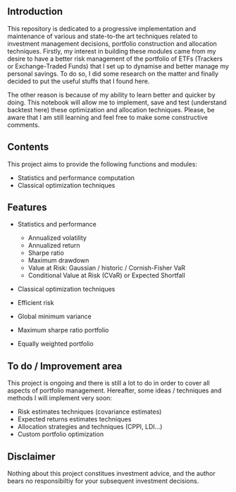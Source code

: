 ## Introduction
This repository is dedicated to a progressive implementation and maintenance of various and state-to-the art techniques related to investment management decisions, portfolio construction and allocation techniques. Firstly, my interest in building these modules came from my desire to have a better risk management of the portfolio of ETFs (Trackers or Exchange-Traded Funds) that I set up to dynamise and better manage my personal savings. To do so, I did some research on the matter and finally decided to put the useful stuffs that I found here. 

The other reason is because of my ability to learn better and quicker by doing. This notebook will allow me to implement, save and test (understand backtest here) these optimization and allocation techniques. Please, be aware that I am still learning and feel free to make some constructive comments.  

## Contents
This project aims to provide the following functions and modules: 
- Statistics and performance computation 
- Classical optimization techniques

## Features
- Statistics and performance
  - Annualized volatility
  - Annualized return
  - Sharpe ratio
  - Maximum drawdown 
  - Value at Risk: Gaussian / historic / Cornish-Fisher VaR
  - Conditional Value at Risk (CVaR) or Expected Shortfall
 
 - Classical optimization techniques
  - Efficient risk
  - Global minimum variance 
  - Maximum sharpe ratio portfolio
  - Equally weighted portfolio
 
## To do / Improvement area
This project is ongoing and there is still a lot to do in order to cover all aspects of portfolio management. Hereafter, some ideas / techniques and methods I will implement very soon: 
- Risk estimates techniques (covariance estimates)
- Expected returns estimates techniques
- Allocation strategies and techniques (CPPI, LDI...)
- Custom portfolio optimization

## Disclaimer 
Nothing about this project constitues investment advice, and the author bears no responsibiltiy for your subsequent investment decisions.
